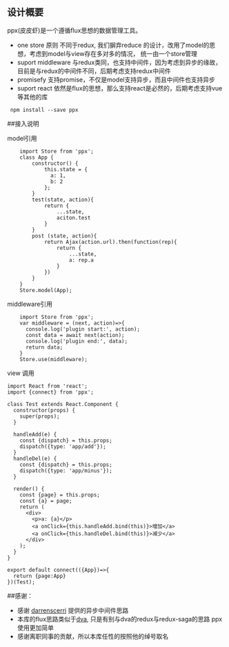 ## 设计概要
ppx(皮皮虾)是一个遵循flux思想的数据管理工具。

* one store 原则
  不同于redux, 我们摒弃reduce 的设计，改用了model的思想，考虑到model与view存在多对多的情况， 统一由一个store管理
* suport middleware
  与redux类同，也支持中间件，因为考虑到异步的缘故，目前是与redux的中间件不同，后期考虑支持redux中间件
* promisefy
  支持promise，不仅是model支持异步，而且中间件也支持异步
* suport react
  依然是flux的思想，那么支持react是必然的，后期考虑支持vue等其他的库

```
 npm install --save ppx
```  
  
##接入说明

model引用
```
    import Store from 'ppx';
    class App {
        constructor() {
            this.state = {
              a: 1,
              b: 2
            };
        }
        test(state, action){
            return {
                ...state,
                aciton.test
            }
        }
        post (state, action){
            return Ajax(action.url).then(function(rep){
                return {
                    ...state,
                    a: rep.a
                }
            })
        }
    }
    Store.model(App);
```

middleware引用
```
    import Store from 'ppx';
    var middleware = (next, action)=>{
      console.log('plugin start:', action);
      const data = await next(action);
      console.log('plugin end:', data);
      return data;
    }
    Store.use(middleware);
```

view 调用

```
import React from 'react';
import {connect} from 'ppx';

class Test extends React.Component {
  constructor(props) {
    super(props);
  }

  handleAdd(e) {
    const {dispatch} = this.props;
    dispatch({type: 'app/add'});
  }
  handleDel(e) {
    const {dispatch} = this.props;
    dispatch({type: 'app/minus'});
  }

  render() {
    const {page} = this.props;
    const {a} = page;
    return (
      <div>
        <p>a: {a}</p>
        <a onClick={this.handleAdd.bind(this)}>增加</a>
        <a onClick={this.handleDel.bind(this)}>减少</a>
      </div>
    );
  }
}

export default connect(({App})=>{
  return {page:App}
})(Test);
```

##感谢：
* 感谢 [darrenscerri](https://gist.github.com/darrenscerri/5c3b3dcbe4d370435cfa) 提供的异步中间件思路
* 本库的flux思路类似于[dva](https://github.com/dvajs/dva), 只是有别与dva的redux与redux-saga的思路 ppx使用更加简单
* 感谢离职同事的贡献，所以本库任性的按照他的绰号取名
